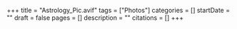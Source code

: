 +++
title = "Astrology_Pic.avif"
tags = ["Photos"]
categories = []
startDate = ""
draft = false
pages = []
description = ""
citations = []
+++
